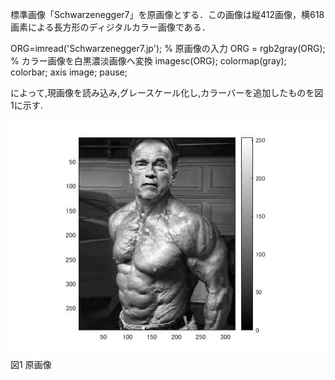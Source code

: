 標準画像「Schwarzenegger7」を原画像とする．この画像は縦412画像，横618画素による長方形のディジタルカラー画像である．

ORG=imread('Schwarzenegger7.jp'); % 原画像の入力 ORG = rgb2gray(ORG); % カラー画像を白黒濃淡画像へ変換 imagesc(ORG); colormap(gray); colorbar; axis image; pause;

によって,現画像を読み込み,グレースケール化し,カラーバーを追加したものを図1に示す.



![原画像](https://raw.githubusercontent.com/09ne028koya/lecture_image_processing/master/image/7001.jpg)  
図1 原画像

